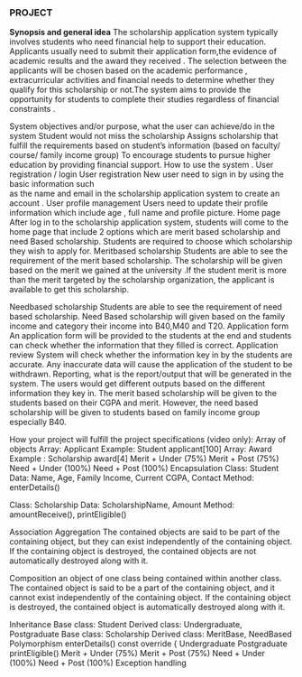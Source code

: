### PROJECT


**Synopsis and general idea**
The scholarship application system typically involves students who need financial help to support their education. 
Applicants usually need to submit their application form,the evidence  of  academic results and the award they received . 
The selection between the applicants will be chosen based on the academic performance , extracurricular activities and 
financial needs to determine whether they qualify for this scholarship or not.The system aims to provide the opportunity 
for students to complete their studies regardless of financial constraints . 



System objectives and/or purpose, what the user can achieve/do in the system 
Student would not miss the scholarship 
Assigns scholarship that fulfill the requirements based on student’s information (based on faculty/ course/ family income group)
To encourage students to pursue higher education by providing financial support.
How to use the system .
User registration / login
User registration 
            New user need to sign in by using the basic information such       
            as the name and email  in the scholarship application system 
            to create an account . 
User profile management
Users need to update their profile information which include age , full name and profile picture.
Home page
After log in to the scholarship application system, students will come to the home page that include 2 options which are merit based scholarship and need Based scholarship. Students are required to choose which scholarship they wish to apply for.
Meritbased scholarship 
Students are able to see the requirement of the merit based scholarship. The scholarship will be given based on the merit we gained at the university .If the student merit is more than the merit targeted by the scholarship organization, the applicant is available to get this scholarship.

Needbased scholarship
Students are able to see the requirement of need based scholarship. Need Based scholarship will given based on  the family income and category their income into B40,M40 and T20. 
Application form
An application form will be provided to the students at the end and students can check whether the information that they filled is correct.
Application review
System will check whether the information key in by the students are accurate. Any inaccurate data will cause the application of the student to be withdrawn.
Reporting, what is the report/output that will be generated in the system.
The users would get different outputs based on the different information they key in. The merit based scholarship will be given to the students based on their CGPA and merit. However, the need based scholarship will be given to students based on family income group especially B40.

How your project will fulfill the project specifications (video only): 
Array of objects 
Array: Applicant 
Example:  Student applicant[100]
Array: Award
Example : Scholarship award[4]
Merit + Under (75%)
Merit + Post (75%)
Need + Under (100%)
Need + Post (100%)
Encapsulation
Class: Student
Data: Name, Age, Family Income, Current CGPA, Contact
Method: enterDetails()


Class: Scholarship
Data: ScholarshipName, Amount
Method: amountReceive(), printEligible()


Association
Aggregation
The contained objects are said to be part of the containing object, but they can exist independently of the containing object. If the containing object is destroyed, the contained objects are not automatically destroyed along with it.


Composition 
an object of one class being contained within another class. The contained object is said to be a part of the containing object, and it cannot exist independently of the containing object. If the containing object is destroyed, the contained object is automatically destroyed along with it.


Inheritance 
Base class: Student
Derived class: Undergraduate, Postgraduate
Base class: Scholarship
Derived class: MeritBase, NeedBased
Polymorphism 
enterDetails() const override {
Undergraduate
Postgraduate
printEligible()
Merit + Under (75%)
Merit + Post (75%)
Need + Under (100%)
Need + Post (100%)
Exception handling 



